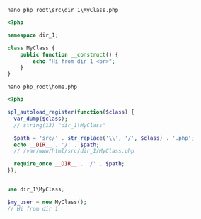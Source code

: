 `nano php_root\src\dir_1\MyClass.php`
```php
<?php

namespace dir_1;

class MyClass {
    public function __construct() {
        echo "Hi from dir 1 <br>";
    }
}
```


`nano php_root\home.php`
```php
<?php

spl_autoload_register(function($class) {
  var_dump($class);
  // string(13) "dir_1\MyClass"

  $path = 'src/' . str_replace('\\', '/', $class) . '.php';
  echo __DIR__ . '/' . $path;
  // /var/www/html/src/dir_1/MyClass.php

  require_once __DIR__ . '/' . $path;
});


use dir_1\MyClass;

$my_user = new MyClass();
// Hi from dir 1 
```
